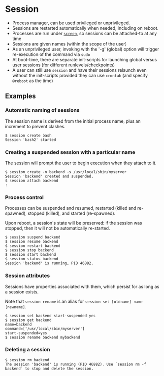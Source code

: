 # Session

* Process manager, can be used privileged or unprivileged.
* Sessions are restarted automatically when needed, including on reboot.
* Processes are run under [`screen`](https://www.gnu.org/software/screen/manual/screen.html), so sessions can be attached-to at any time
* Sessions are given names (within the scope of the user) 
* As an unprivileged user, invoking with the '-g' (global) option will trigger re-execution of the command via `sudo`
* At boot-time, there are separate init-scripts for launching global versus user sessions (for different runlevels/checkpoints)
* A user can still use `session` and have their sessions relaunch even without the init-scripts provided they can use `crontab` (and specify `@reboot` as the time)

## Examples

### Automatic naming of sessions

The session name is derived from the initial process name, plus an increment to prevent clashes.

```
$ session create bash
Session 'bash2' started
```

### Creating a suspended session with a particular name

The session will prompt the user to begin execution when they attach to it.

```
$ session create -n backend -s /usr/local/sbin/myserver
Session 'backend' created and suspended.
$ session attach backend
:
```

### Process control

Processes can be suspended and resumed, restarted (killed and re-spawned), stopped (killed), and started (re-spawned).

Upon reboot, a session's state will be preserved: if the session was stopped, then it will not be automatically re-started.

```
$ session suspend backend
$ session resume backend
$ session restart backend
$ session stop backend
$ session start backend
$ session status backend
Session 'backend' is running, PID 46882.
```

### Session attributes

Sessions have properties associated with them, which persist for as long as a session exists.

Note that `session rename` is an alias for `session set [oldname] name [newname]`.

```
$ session set backend start-suspended yes
$ session get backend
name=backend
command=['/usr/local/sbin/myserver']
start-suspended=yes
$ session rename backend mybackend
```

### Deleting a session

```
$ session rm backend
The session 'backend' is running (PID 46882). Use `session rm -f backend` to stop and delete the session.
```
